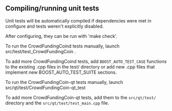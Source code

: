 Compiling/running unit tests
------------------------------------

Unit tests will be automatically compiled if dependencies were met in configure
and tests weren't explicitly disabled.

After configuring, they can be run with 'make check'.

To run the CrowdFundingCoind tests manually, launch src/test/test_CrowdFundingCoin .

To add more CrowdFundingCoind tests, add `BOOST_AUTO_TEST_CASE` functions to the existing
.cpp files in the test/ directory or add new .cpp files that
implement new BOOST_AUTO_TEST_SUITE sections.

To run the CrowdFundingCoin-qt tests manually, launch src/qt/test/CrowdFundingCoin-qt_test

To add more CrowdFundingCoin-qt tests, add them to the `src/qt/test/` directory and
the `src/qt/test/test_main.cpp` file.
